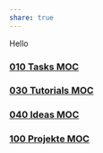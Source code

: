 ```yaml
---
share: true
---
```



Hello

### [010 Tasks MOC](010%20Tasks%20MOC.md)
### [030 Tutorials MOC](030%20Tutorials%20MOC.md)
### [040 Ideas MOC](./040%20Ideas%20MOC.md)

### [100 Projekte MOC](100%20Projekte%20MOC.md)